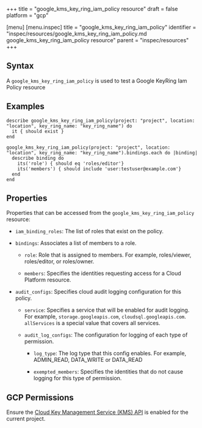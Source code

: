 +++
title = "google_kms_key_ring_iam_policy resource"
draft = false
platform = "gcp"

[menu]
  [menu.inspec]
    title = "google_kms_key_ring_iam_policy"
    identifier = "inspec/resources/google_kms_key_ring_iam_policy.md google_kms_key_ring_iam_policy resource"
    parent = "inspec/resources"
+++


## Syntax
A `google_kms_key_ring_iam_policy` is used to test a Google KeyRing Iam Policy resource

## Examples
```
describe google_kms_key_ring_iam_policy(project: "project", location: "location", key_ring_name: "key_ring_name") do
  it { should exist }
end

google_kms_key_ring_iam_policy(project: "project", location: "location", key_ring_name: "key_ring_name").bindings.each do |binding|
  describe binding do
    its('role') { should eq 'roles/editor'}
    its('members') { should include 'user:testuser@example.com'}
  end
end
```

## Properties
Properties that can be accessed from the `google_kms_key_ring_iam_policy` resource:

  * `iam_binding_roles`: The list of roles that exist on the policy.

  * `bindings`: Associates a list of members to a role.

    * `role`: Role that is assigned to members. For example, roles/viewer, roles/editor, or roles/owner.

    * `members`: Specifies the identities requesting access for a Cloud Platform resource.

  * `audit_configs`: Specifies cloud audit logging configuration for this policy.

    * `service`: Specifies a service that will be enabled for audit logging. For example, `storage.googleapis.com`, `cloudsql.googleapis.com`. `allServices`  is a special value that covers all services.

    * `audit_log_configs`: The configuration for logging of each type of permission.

      * `log_type`: The log type that this config enables. For example, ADMIN_READ, DATA_WRITE or DATA_READ

      * `exempted_members`: Specifies the identities that do not cause logging for this type of permission.



## GCP Permissions

Ensure the [Cloud Key Management Service (KMS) API](https://console.cloud.google.com/apis/library/cloudkms.googleapis.com/) is enabled for the current project.
